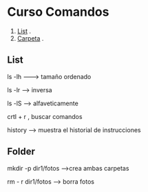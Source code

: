 # Curso Comandos

1. [List](#list) .
2. [Carpeta](#folder) .

## List
<a name="list">
ls -lh  ---> tamaño ordenado
  
ls -lr  --> inversa
  
ls -lS  --> alfaveticamente  

crtl + r , buscar comandos  

history --> muestra el historial de instrucciones  
</a>

## Folder
<a name="folder">
  
  mkdir -p dir1/fotos   -->crea ambas carpetas  

  rm - r dir1/fotos  --> borra fotos  
</a>
